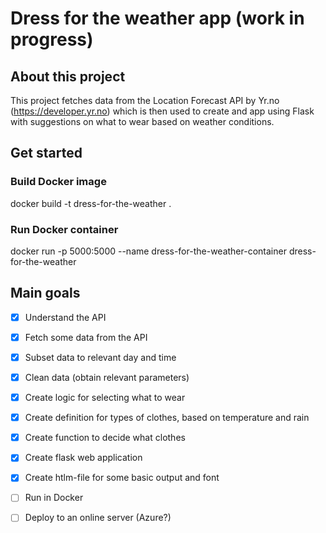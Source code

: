 # Dress for the weather app (work in progress)

## About this project
This project fetches data from the Location Forecast API by Yr.no (https://developer.yr.no) which is then used to create and app using Flask with suggestions on what to wear based on weather conditions. 

## Get started
### Build Docker image
docker build -t dress-for-the-weather .

### Run Docker container
docker run -p 5000:5000 --name dress-for-the-weather-container dress-for-the-weather

## Main goals
- [X] Understand the API
- [X] Fetch some data from the API
- [X] Subset data to relevant day and time
- [X] Clean data (obtain relevant parameters)
- [X] Create logic for selecting what to wear
- [X] Create definition for types of clothes, based on temperature and rain
- [X] Create function to decide what clothes 
- [X] Create flask web application
- [X] Create htlm-file for some basic output and font
- [ ] Run in Docker
- [ ] Deploy to an online server (Azure?)

